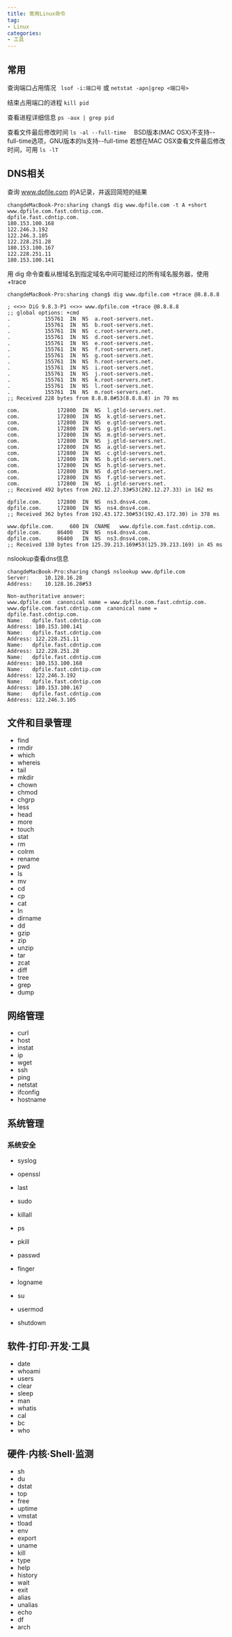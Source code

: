```yaml
---
title: 常用Linux命令
tag:
- Linux
categories:
- 工具
---
```



## 常用
查询端口占用情况
` lsof -i:端口号`
或
`netstat -apn|grep <端口号>`

结束占用端口的进程
`kill pid`

查看进程详细信息
`ps -aux | grep pid`

查看文件最后修改时间
`ls -al --full-time  `
BSD版本(MAC OSX)不支持--full-time选项，GNU版本的ls支持--full-time
若想在MAC OSX查看文件最后修改时间，可用
`ls -lT`

## DNS相关
查询 www.dpfile.com 的A记录，并返回简短的结果
```
changdeMacBook-Pro:sharing chang$ dig www.dpfile.com -t A +short
www.dpfile.com.fast.cdntip.com.
dpfile.fast.cdntip.com.
180.153.100.168
122.246.3.192
122.246.3.105
122.228.251.28
180.153.100.167
122.228.251.11
180.153.100.141
```

用 dig 命令查看从根域名到指定域名中间可能经过的所有域名服务器，使用 +trace
```
changdeMacBook-Pro:sharing chang$ dig www.dpfile.com +trace @8.8.8.8

; <<>> DiG 9.8.3-P1 <<>> www.dpfile.com +trace @8.8.8.8
;; global options: +cmd
.           155761  IN  NS  a.root-servers.net.
.           155761  IN  NS  b.root-servers.net.
.           155761  IN  NS  c.root-servers.net.
.           155761  IN  NS  d.root-servers.net.
.           155761  IN  NS  e.root-servers.net.
.           155761  IN  NS  f.root-servers.net.
.           155761  IN  NS  g.root-servers.net.
.           155761  IN  NS  h.root-servers.net.
.           155761  IN  NS  i.root-servers.net.
.           155761  IN  NS  j.root-servers.net.
.           155761  IN  NS  k.root-servers.net.
.           155761  IN  NS  l.root-servers.net.
.           155761  IN  NS  m.root-servers.net.
;; Received 228 bytes from 8.8.8.8#53(8.8.8.8) in 70 ms

com.            172800  IN  NS  l.gtld-servers.net.
com.            172800  IN  NS  k.gtld-servers.net.
com.            172800  IN  NS  e.gtld-servers.net.
com.            172800  IN  NS  g.gtld-servers.net.
com.            172800  IN  NS  m.gtld-servers.net.
com.            172800  IN  NS  j.gtld-servers.net.
com.            172800  IN  NS  a.gtld-servers.net.
com.            172800  IN  NS  c.gtld-servers.net.
com.            172800  IN  NS  b.gtld-servers.net.
com.            172800  IN  NS  h.gtld-servers.net.
com.            172800  IN  NS  d.gtld-servers.net.
com.            172800  IN  NS  f.gtld-servers.net.
com.            172800  IN  NS  i.gtld-servers.net.
;; Received 492 bytes from 202.12.27.33#53(202.12.27.33) in 162 ms

dpfile.com.     172800  IN  NS  ns3.dnsv4.com.
dpfile.com.     172800  IN  NS  ns4.dnsv4.com.
;; Received 362 bytes from 192.43.172.30#53(192.43.172.30) in 378 ms

www.dpfile.com.     600 IN  CNAME   www.dpfile.com.fast.cdntip.com.
dpfile.com.     86400   IN  NS  ns4.dnsv4.com.
dpfile.com.     86400   IN  NS  ns3.dnsv4.com.
;; Received 130 bytes from 125.39.213.169#53(125.39.213.169) in 45 ms
```

nslookup查看dns信息
```
changdeMacBook-Pro:sharing chang$ nslookup www.dpfile.com
Server:     10.128.16.28
Address:    10.128.16.28#53

Non-authoritative answer:
www.dpfile.com  canonical name = www.dpfile.com.fast.cdntip.com.
www.dpfile.com.fast.cdntip.com  canonical name = dpfile.fast.cdntip.com.
Name:   dpfile.fast.cdntip.com
Address: 180.153.100.141
Name:   dpfile.fast.cdntip.com
Address: 122.228.251.11
Name:   dpfile.fast.cdntip.com
Address: 122.228.251.28
Name:   dpfile.fast.cdntip.com
Address: 180.153.100.168
Name:   dpfile.fast.cdntip.com
Address: 122.246.3.192
Name:   dpfile.fast.cdntip.com
Address: 180.153.100.167
Name:   dpfile.fast.cdntip.com
Address: 122.246.3.105
```
<!-- more -->
## 文件和目录管理
- find
- rmdir
- which
- whereis
- tail
- mkdir
- chown
- chmod
- chgrp
- less
- head
- more
- touch
- stat
- rm
- colrm
- rename
- pwd
- ls
- mv
- cd
- cp
- cat
- ln
- dirname
- dd
- gzip
- zip
- unzip
- tar
- zcat
- diff
- tree
- grep
- dump

## 网络管理
- curl
- host
- instat
- ip
- wget
- ssh
- ping
- netstat
- ifconfig
- hostname

## 系统管理
### 系统安全
- syslog
- openssl
- last
- sudo

- killall
- ps
- pkill
- passwd
- finger
- logname
- su
- usermod
- shutdown

## 软件·打印·开发·工具
- date
- whoami
- users
- clear
- sleep
- man
- whatis
- cal
- bc
- who

## 硬件·内核·Shell·监测
- sh
- du
- dstat
- top
- free
- uptime
- vmstat
- tload
- env
- export
- uname
- kill
- type
- help
- history
- wait
- exit
- alias
- unalias
- echo
- df
- arch




